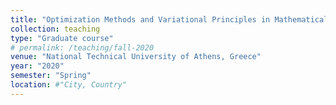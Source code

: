 ```yaml
---
title: "Optimization Methods and Variational Principles in Mathematical Physics."
collection: teaching
type: "Graduate course"
# permalink: /teaching/fall-2020
venue: "National Technical University of Athens, Greece"
year: "2020"
semester: "Spring"
location: #"City, Country"
---
```


